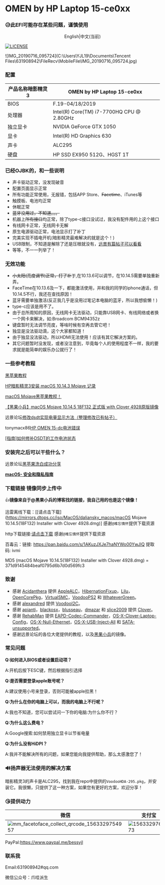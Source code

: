 # OMEN by HP Laptop 15-ce0xx

### 😥此EFI可能存在某些问题，谨慎使用

<p><center>English|中文(当前)</center></p>

[![LICENSE](https://img.shields.io/badge/license-Anti%20996-blue.svg)](https://github.com/996icu/996.ICU/blob/master/LICENSE)

![IMG_20190716_095724](C:\Users\YJL19\Documents\Tencent Files\631908942\FileRecv\MobileFile\IMG_20190716_095724.jpg)

### 配置

| 产品名称暗影精灵3 | OMEN by HP Laptop 15-ce0xx                |
| ----------------- | ----------------------------------------- |
| BIOS              | F.19-04/18/2019                           |
| 处理器            | Intel(R) Core(TM) i7-7700HQ CPU @ 2.80GHz |
| 独立显卡          | NVIDIA GeForce GTX 1050                   |
| 显卡              | Intel(R) HD Graphics 630                  |
| 声卡              | ALC295                                    |
| 硬盘              | HP SSD EX950 512G、HGST 1T                |

### 已经OJBK的，和一些说明

- 声卡驱动正常，没发现破音
- 配置页面显示正常
- 所有功能正常使用，无报错，包括APP Store、~~Facetime~~、iTunes等
- 触摸板、电池均正常
- 休眠正常
- ~~蓝牙没用过，不知道。。。~~
- 机器上~~所有接口~~均正常，除了type-c接口没试过，我没有配件用的上这个接口
- 有线网卡正常，无线网卡无解
- 原生电源驱动正常，电池显示打了补丁
- 完美实现不插电开机(暗影精灵最难解决的就是这个！)
- USB限制，不知道是解除了还是压根就没有，[远景有篇帖子可以看看](http://bbs.pcbeta.com/viewthread-1804129-1-1.html)
- 等等，不一一列举了！

### 无效功能

- ~~小太阳(亮度调节)正常，打了补丁~~,在10.13.6可以调节，在10.14.5需要单独重新弄。
- FaceTime在10.13.6及一下，都能激活使用，并和我的同学的iphone通话，但10.14.5不行，我还在查找原因！
- 蓝牙需要单独激活(反正我几乎是没用过笔记本电脑的蓝牙，所以我想偷懒！)
- type-c应该是用不了。
- 由于总所周知的原因，无线网卡无法驱动，只能靠USB网卡、有线网络或者换一个网卡来解决，如:Broadcom BCM94352z
- 键盘暂时无法调节亮度，等啥时候有空再去管它吧！
- 独显是没法驱动滴，这个大家都知道！
- 由于独显没法驱动，所以HDMI无法使用！应该有其它解决方案的。
- 其它问题暂时没发现，或者没注意到，毕竟每个人的使用程度不一样，我的要求就是能简单的娱乐办公就行了！

### 一些参考教程

[黑苹果教程](http://www.zhuimeng.online/clover.html)

[HP暗影精灵3安装 macOS 10.14.3 Mojave 记录](https://mp.weixin.qq.com/s/oPAwyR9WafBcg0N-raPWYw)

[macOS Mojave黑苹果教程！](https://mp.weixin.qq.com/s/st7feN-yHfDcvCEngvbIEw)

[【黑果小兵】macOS Mojave 10.14.5 18F132 正式版 with Clover 4928原版镜像](https://blog.daliansky.net/macOS-Mojave-10.14.5-18F132-official-version-with-Clover-4928-original-image.html)

远景论坛[修改dsdt实现电量显示方法（整理修改已有帖子）](http://bbs.pcbeta.com/viewthread-1778499-1-1.html)

tonymacx86[HP OMEN 15-dc电池错误](https://www.tonymacx86.com/threads/solved-hp-omen-15-dc-battery-error.263814/#post-1841023)

[[指南]如何修补DSDT的工作电池状态](https://www.tonymacx86.com/threads/guide-how-to-patch-dsdt-for-working-battery-status.116102/)

### 安装完之后可以干些什么？

远景论坛[黑苹果洗白成功分享](http://bbs.pcbeta.com/viewthread-1798846-1-1.html)

[**macOS- 安全和隐私指南**](https://github.com/drduh/macOS-Security-and-Privacy-Guide)

### 下载链接 镜像同步上传中

👍**镜像来自于@黑果小兵的博客找的链接，我自己用的也是这个镜像！**

迅雷离线下载：[[请点击下载](https://mirrors.dtops.cc/iso/MacOS/daliansky_macos/macOS Mojave 10.14.5(18F132) Installer with Clover 4928.dmg)] 感谢`@难忘情怀`提供下载资源

http下载链接:[请点击下载](https://mirrors.dtops.cc/iso/MacOS/daliansky_macos/) 感谢`@难忘情怀`提供下载资源

百毒云：链接: <https://pan.baidu.com/s/1AKuzJXJe7haNYWo00YwJlQ> 提取码: ivmi

MD5 (macOS Mojave 10.14.5(18F132) Installer with Clover 4928.dmg) = 371d9145484beaf0795d6b7d0d569fc3

### 致谢

- 感谢 [Acidanthera](https://github.com/acidanthera) 提供 [AppleALC](https://github.com/acidanthera/AppleALC)，[HibernationFixup](https://github.com/acidanthera/HibernationFixup)，[Lilu](https://github.com/acidanthera/Lilu)，[OpenCorePkg](https://github.com/acidanthera/OpenCorePkg)，[VirtualSMC](https://github.com/acidanthera/VirtualSMC)，[VoodooPS2](https://github.com/acidanthera/VoodooPS2) 和 [WhateverGreen](https://github.com/acidanthera/WhateverGreen)。
- 感谢 [alexandred](https://github.com/alexandred) 提供 [VoodooI2C](https://github.com/alexandred/VoodooI2C)。
- 感谢 [apianti](https://sourceforge.net/u/apianti)，[blackosx](https://sourceforge.net/u/blackosx)，[blusseau](https://sourceforge.net/u/blusseau)，[dmazar](https://sourceforge.net/u/dmazar) 和 [slice2009](https://sourceforge.net/u/slice2009) 提供 [Clover](https://sourceforge.net/projects/cloverefiboot)。
- 感谢 [RehabMan](https://github.com/RehabMan) 提供 [EAPD-Codec-Commander](https://github.com/RehabMan/EAPD-Codec-Commander)，[OS-X-Clover-Laptop-Config](https://github.com/RehabMan/OS-X-Clover-Laptop-Config)，[OS-X-Null-Ethernet](https://github.com/RehabMan/OS-X-Null-Ethernet)，[OS-X-USB-Inject-All](https://github.com/RehabMan/OS-X-USB-Inject-All) 和 [SATA-unsupported](https://github.com/RehabMan/hack-tools/tree/master/kexts/SATA-unsupported.kext)。
- 感谢远景论坛的各位大佬提供的教程，以及[黑果小兵](https://github.com/daliansky)的镜像。

### 常见问题

**Q:如何进入BIOS或者设置启动项？**

A:开机后按下ESC键，然后根据指引选择

**Q:是否需要登录apple账号呢？**

A:建议使用小号来登录，否则可能被apple拉黑！

**Q:为什么在你的电脑上可以，而我的电脑上不行呢？**

A:我也不知道，您可以尝试问一下你的电脑:为什么你不行？

**Q:为什么这么费电？**

A:Google搜索:如何禁用独立显卡以节省电量

**Q:为什么没有HiDPI？**

A:我并不能解决所有的问题，如果您能向我提供帮助，那么太感激您了！

### 🔊扬声器无法使用的解决方案

暗影精灵3的声卡是ALC295，找到我在repo中提供的`VoodooHDA-295.pkg`，并安装它。我很懒，只提供了这一种方案，如果您有更好的方案，欢迎分享！

### 😘提供动力

| 微信                                                         | 支付宝                                                     |
| ------------------------------------------------------------ | ---------------------------------------------------------- |
| ![mm_facetoface_collect_qrcode_1563329754957](C:\Users\YJL19\Desktop\mm_facetoface_collect_qrcode_1563329754957.png) | ![1563329762473](C:\Users\YJL19\Desktop\1563329762473.jpg) |

PayPal:https://www.paypal.me/bessyjl

### 联系我

Email:631908942#qq.com

微信公众号：爪哇派生